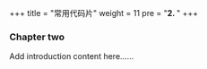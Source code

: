 +++
title = "常用代码片"
weight = 11
pre = "<b>2. </b>"
+++

### Chapter two



Add introduction content here......



